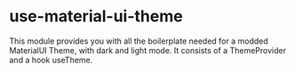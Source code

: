 # use-material-ui-theme
This module provides you with all the boilerplate needed for a modded MaterialUI Theme, with dark and light mode. It consists of a ThemeProvider and a hook useTheme.
